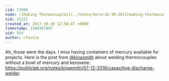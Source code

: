 ```yaml
---
cid: 17600
node: ![Making Thermocouples](../notes/Vern/10-30-2017/making-thermocouples)
nid: 15127
created_at: 2017-10-30 12:50:47 +0000
timestamp: 1509367847
uid: 554
author: cfastie
---
```


Ah, those were the days. I miss having containers of mercury available for projects. Here is the post from [@kinasmith](/profile/kinasmith) about welding thermocouples without a bowl of mercury and kerosene: https://publiclab.org/notes/kinasmith/07-12-2016/capacitive-discharge-welder. 
